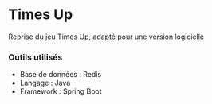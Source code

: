 # Times Up

Reprise du jeu Times Up, adapté pour une version logicielle

### Outils utilisés

* Base de données : Redis
* Langage : Java
* Framework : Spring Boot
